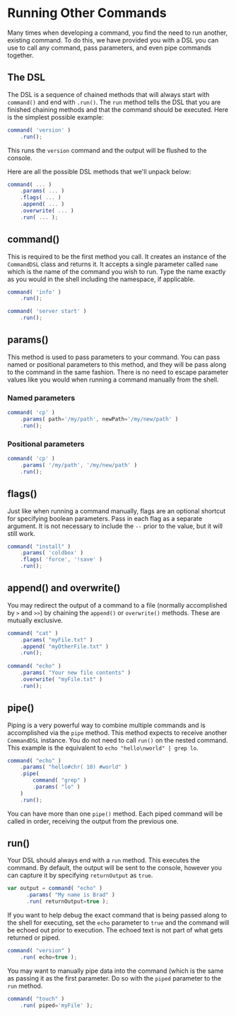 # Running Other Commands

Many times when developing a command, you find the need to run another, existing command.   To do this, we have provided you with a DSL you can use to call any command, pass parameters, and even pipe commands together.  

## The DSL

The DSL is a sequence of chained methods that will always start with `command()` and end with `.run()`.  The `run` method tells the DSL that you are finished chaining methods and that the command should be executed. Here is the simplest possible example:

```javascript
command( 'version' )
    .run();
```

This runs the `version` command and the output will be flushed to the console.


Here are all the possible DSL methods that we'll unpack below:

```javascript
command( ... )
    .params( ... )
    .flags( ... )
    .append( ... )
    .overwrite( ... )
    .run( ... );
```

## command()

This is required to be the first method you call.  It creates an instance of the `CommandDSL` class and returns it.  It accepts a single parameter called `name` which is the name of the command you wish to run.  Type the name exactly as you would in the shell including the namespace, if applicable.  

```javascript
command( 'info' )
    .run();

command( 'server start' )
    .run();
```

## params()
 
This method is used to pass parameters to your command.  You can pass named or positional parameters to this method, and they will be pass along to the command in the same fashion.  There is no need to escape parameter values like you would when running a command manually from the shell.
 
### Named parameters

```javascript
command( 'cp' )
    .params( path='/my/path', newPath='/my/new/path' )
    .run();
```
### Positional parameters

```javascript
command( 'cp' )
    .params( '/my/path', '/my/new/path' )
    .run();
```

## flags()

Just like when running a command manually, flags are an optional shortcut for specifying boolean parameters.  Pass in each flag as a separate argument.  It is not necessary to include the `--` prior to the value, but it will still work.  

```javascript
command( "install" )
    .params( 'coldbox' )
    .flags( 'force', '!save' )
    .run();
```

## append() and overwrite()

You may redirect the output of a command to a file (normally accomplished by `>` and `>>`) by chaining the `append()` or `overwrite()` methods.  These are mutually exclusive.


```javascript
command( "cat" )
    .params( "myFile.txt" )
    .append( "myOtherFile.txt" )
    .run();
    
command( "echo" )
    .params( "Your new file contents" )
    .overwrite( "myFile.txt" )
    .run();
```

## pipe()

Piping is a very powerful way to combine multiple commands and is accomplished via the `pipe` method.  This method expects to receive another `CommandDSL` instance.  You do not need to call `run()` on the nested command.  This example is the equivalent to `echo "hello\nworld" | grep lo`.

```javascript
command( "echo" )
    .params( "hello#chr( 10) #world" )
    .pipe( 
        command( "grep" )
        .params( "lo" )
    )
    .run();
```

You can have more than one `pipe()` method.  Each piped command will be called in order, receiving the output from the previous one.

## run()

Your DSL should always end with a `run` method. This executes the command.  By default, the output will be sent to the console, however you can capture it by specifying `returnOutput` as `true`.

```javascript
var output = command( "echo" )
      .params( "My name is Brad" )
      .run( returnOutput=true );
```

If you want to help debug the exact command that is being passed along to the shell for executing, set the `echo` parameter to `true` and the command will be echoed out prior to execution.  The echoed text is not part of what gets returned or piped.

```javascript
command( "version" )
    .run( echo=true );
```

You may want to manually pipe data into the command (which is the same as passing it as the first parameter.  Do so with the `piped` parameter to the `run` method.

```javascript
command( "touch" )
    .run( piped='myFile' );
```